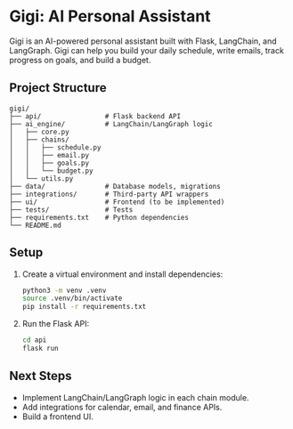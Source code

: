 # Gigi: AI Personal Assistant

Gigi is an AI-powered personal assistant built with Flask, LangChain, and LangGraph. Gigi can help you build your daily schedule, write emails, track progress on goals, and build a budget.

## Project Structure

```
gigi/
├── api/                # Flask backend API
├── ai_engine/          # LangChain/LangGraph logic
│   ├── core.py
│   ├── chains/
│   │   ├── schedule.py
│   │   ├── email.py
│   │   ├── goals.py
│   │   └── budget.py
│   └── utils.py
├── data/               # Database models, migrations
├── integrations/       # Third-party API wrappers
├── ui/                 # Frontend (to be implemented)
├── tests/              # Tests
├── requirements.txt    # Python dependencies
└── README.md
```

## Setup

1. Create a virtual environment and install dependencies:
   ```sh
   python3 -m venv .venv
   source .venv/bin/activate
   pip install -r requirements.txt
   ```

2. Run the Flask API:
   ```sh
   cd api
   flask run
   ```

## Next Steps
- Implement LangChain/LangGraph logic in each chain module.
- Add integrations for calendar, email, and finance APIs.
- Build a frontend UI.
